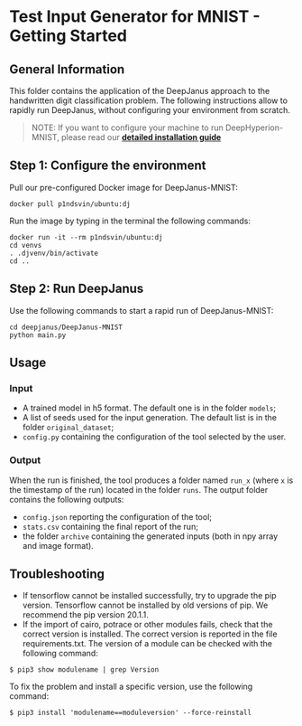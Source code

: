 # Test Input Generator for MNIST - Getting Started #

## General Information ##
This folder contains the application of the DeepJanus approach to the handwritten digit classification problem.
The following instructions allow to rapidly run DeepJanus, without configuring your environment from scratch.

> NOTE: If you want to configure your machine to run DeepHyperion-MNIST, please read our [__detailed installation guide__](FULL_INSTALL.md)

## Step 1: Configure the environment  ##

Pull our pre-configured Docker image for DeepJanus-MNIST:

``` 
docker pull p1ndsvin/ubuntu:dj
```

Run the image by typing in the terminal the following commands:

```
docker run -it --rm p1ndsvin/ubuntu:dj
cd venvs
. .djvenv/bin/activate
cd ..
```

## Step 2: Run DeepJanus ##
Use the following commands to start a rapid run of DeepJanus-MNIST:

```
cd deepjanus/DeepJanus-MNIST
python main.py
```

## Usage ##

### Input ###

* A trained model in h5 format. The default one is in the folder `models`;
* A list of seeds used for the input generation. The default list is in the folder `original_dataset`;
* `config.py` containing the configuration of the tool selected by the user.

### Output ###
When the run is finished, the tool produces a folder named `run_x` (where `x` is the timestamp of the run) located in the folder `runs`. The output folder contains
the following outputs:
* `config.json` reporting the configuration of the tool;
* `stats.csv` containing the final report of the run;
* the folder `archive` containing the generated inputs (both in npy array and image format).

## Troubleshooting ##

* If tensorflow cannot be installed successfully, try to upgrade the pip version. Tensorflow cannot be installed by old versions of pip. We recommend the pip version 20.1.1.
* If the import of cairo, potrace or other modules fails, check that the correct version is installed. The correct version is reported in the file requirements.txt. The version of a module can be checked with the following command:
```
$ pip3 show modulename | grep Version
```
To fix the problem and install a specific version, use the following command:
```
$ pip3 install 'modulename==moduleversion' --force-reinstall
```
